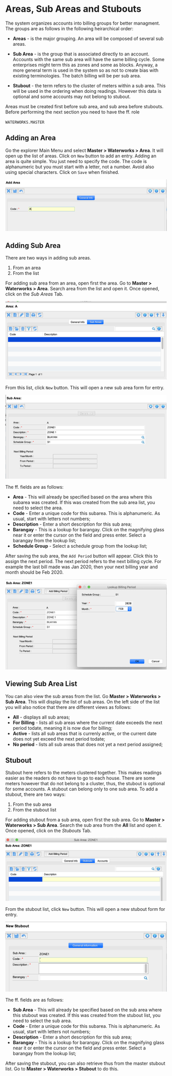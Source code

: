 <style>
.table1 th:first-child  {
	width: 100px;
}
.table1 td {
	vertical-align: top;
	font-size:11px;
}
</style>

# Areas, Sub Areas and Stubouts #

The system organizes accounts into billing groups for better managment. The groups are as follows in the following heirarchical order:

- __Areas__ - is the major grouping. An area will be composed of several sub areas. 

- __Sub Area__ - is the group that is associated directly to an account. Accounts with the same sub area will have the same billing cycle. Some enterprises might term this as zones and some as blocks. Anyway, a more general term is used in the system so as not to create bias with existing terminologies. The batch billing will be per sub area. 

- __Stubout__ - the term refers to the cluster of meters within a sub area. This will be used in the ordering when doing readings. However this data is optional and some accounts may not belong to stubout.

Areas must be created first before sub area, and sub area before stubouts. Before performing the next section you need to have the ff. role 

`WATERWORKS.MASTER`

## Adding an Area ##

Go the explorer Main Menu and select __Master > Waterworks > Area__. It will open up the list of areas.  Click on `New` button to add an entry. Adding an area is quite simple. You just need to specify the code. The code is alphanumeric but you must start with a letter, not a number. Avoid also using special characters. Click on `Save` when finished.

![alt text][area1]

## Adding Sub Area ##

There are two ways in adding sub areas. 
1) From an area 
2) From the list

For adding sub area from an area, open first the area.  Go to __Master > Waterworks > Area__. Search area from the list and open it. Once opened, click on the *Sub Areas* Tab. 

![alt text][area2]

From this list, click `New` button. This will open a new sub area form for entry. 

![alt text][area3]

The ff. fields are as follows:
- __Area__ - This will already be specified based on the area where this subarea was created. If this was created from the sub area list, you need to select the area.
- __Code__ - Enter a unique code for this subarea. This is alphanumeric. As usual, start with letters not numbers;
- __Description__ - Enter a short description for this sub area;
- __Barangay__ - This is a lookup for barangay. Click on the magnifying glass near it or enter the cursor on the field and press enter. Select a barangay from the lookup list;
- __Schedule Group__ - Select a schedule group from the lookup list;

After saving the sub area, the `Add Period` button will appear. Click this to assign the next period. The next period refers to the next billing cycle. For example the last bill made was Jan 2020, then your next billing year and month should be Feb 2020. 

![alt text][area4]

## Viewing Sub Area List ##

You can also view the sub areas from the list. Go __Master > Waterworks > Sub Area__. This will display the list of sub areas. On the left side of the list you will also notice that there are different views as follows:

- __All__ - displays all sub areas;
- __For Billing__ - lists all sub areas where the current date exceeds the next period todate, meaning it is now due for billing;
- __Active__ - lists all sub areas that is currenly active, or the current date does not yet exceed the next period todate;
- __No period__ - lists all sub areas that does not yet a next period assigned;

## Stubout ##

Stubout here refers to the meters clustered together. This makes readings easier as the readers do not have to go to each house. There are some meters however that do not belong to a cluster, thus, the stubout is optional for some accounts. A stubout can belong only to one sub area. To add a stubout, there are two ways: 

1) From the sub area
2) From the stubout list


For adding stubout from a sub area, open first the sub area.  Go to __Master > Waterworks > Sub Area__. Search the sub area from the __All__ list and open it. Once opened, click on the *Stubouts* Tab. 

![alt text][area5]

From the stubout list, click `New` button. This will open a new stubout form for entry. 

![alt text][stuboutnew]

The ff. fields are as follows:
- __Sub Area__ - This will already be specified based on the sub area where this stubout was created. If this was created from the stubout list, you need to select the sub area.
- __Code__ - Enter a unique code for this subarea. This is alphanumeric. As usual, start with letters not numbers;
- __Description__ - Enter a short description for this sub area;
- __Barangay__ - This is a lookup for barangay. Click on the magnifying glass near it or enter the cursor on the field and press enter. Select a barangay from the lookup list;

After saving the stubout, you can also retrieve thus from the master stubout list. Go to __Master > Waterworks > Stubout__  to do this.

[area1]: ./images/area1.png
[area2]: ./images/area2.png
[area3]: ./images/area3.png
[area4]: ./images/area4.png
[area5]: ./images/area5.png
[area4]: ./images/area4.png
[stuboutnew]: ./images/stuboutnew.png






